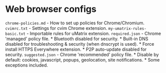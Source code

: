 Web browser configs
===================

`chrome-policies.md` - How to set up policies for Chrome/Chromium.
`cvimrc.txt` - Settings for cvim Chrome extension.
`my-umatrix-rules-basic.txt` - Importable rules for uMatrix extension.
`required.json` - Chrome 'managed' policy file.
	* Bluetooth disabled for security. 
	* Built-in DNS disabled for troubleshooting & security (when dnscrypt is used).
	* Force install HTTPS Everywhere extension.
	* P2P auto-update disabled for security.
`suggested.json` - Chrome 'recommended' policy file.
	* Disable by default: cookies, javascript, popups, geolocation, site notifications.
	* Some exceptions included.
